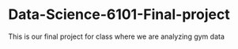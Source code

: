 # Data-Science-6101-Final-project
This is our final project for class where we are analyzing gym data
